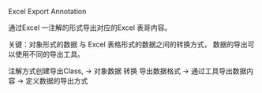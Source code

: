 Excel Export Annotation

通过Excel 一注解的形式导出对应的Excel 表哥内容。

关键：对象形式的数据 与 Excel 表格形式的数据之间的转换方式， 数据的导出可以使用不同的导出工具。


注解方式创建导出Class,   ->    对象数据 转换 导出数据格式    ->    通过工具导出数据内容   ->    定义数据的导出方式

